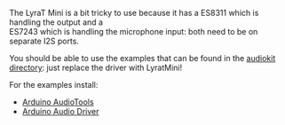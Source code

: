 The LyraT Mini is a bit tricky to use because it has a ES8311 which is handling the output and a  
ES7243 which is handling the microphone input: both need to be on separate I2S ports.

You should be able to use the examples that can be found in the [audiokit directory](https://github.com/pschatzmann/arduino-audio-tools/tree/main/examples/examples-audiokit): just replace the
driver with LyratMini!

For the examples install:

- [Arduino AudioTools](https://github.com/pschatzmann/arduino-audio-tools)
- [Arduino Audio Driver](https://github.com/pschatzmann/arduino-audio-driver)